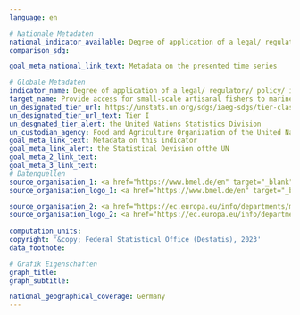 ```yaml
---
language: en    

# Nationale Metadaten    
national_indicator_available: Degree of application of a legal/ regulatory/ policy/ institutional framework which recognizes and protects access rights for small‐scale fisheries    
comparison_sdg:     

goal_meta_national_link_text: Metadata on the presented time series    

# Globale Metadaten    
indicator_name: Degree of application of a legal/ regulatory/ policy/ institutional framework which recognizes and protects access rights for small‐scale fisheries    
target_name: Provide access for small-scale artisanal fishers to marine resources and markets    
un_designated_tier_url: https://unstats.un.org/sdgs/iaeg-sdgs/tier-classification/    
un_designated_tier_url_text: Tier I    
un_desgnated_tier_alert: the United Nations Statistics Division    
un_custodian_agency: Food and Agriculture Organization of the United Nations (FAO)    
goal_meta_link_text: Metadata on this indicator    
goal_meta_link_alert: the Statistical Devision ofthe UN    
goal_meta_2_link_text:     
goal_meta_3_link_text:         
# Datenquellen
source_organisation_1: <a href="https://www.bmel.de/en" target="_blank"> Federal Ministry of Food and Agriculture </a>
source_organisation_logo_1: <a href="https://www.bmel.de/en" target="_blank"><img src="https://g205sdgs.github.io/sdg-indicators/public/OrgImgEn/bmel.png" alt="Logo bmel" style="height:60px; width:148px"/></a>

source_organisation_2: <a href="https://ec.europa.eu/info/departments/maritime-affairs-and-fisheries_en" target="_blank"> Directorate-General Maritime Affairs and Fisheries (MARE) </a>
source_organisation_logo_2: <a href="https://ec.europa.eu/info/departments/maritime-affairs-and-fisheries_en" target="_blank"><img src="https://g205sdgs.github.io/sdg-indicators/public/OrgImgEn/europeancommission.png" alt="Logo europeancommission" style="height:60px; width:148px"/></a>
    
computation_units:     
copyright: '&copy; Federal Statistical Office (Destatis), 2023'    
data_footnote:     

# Grafik Eigenschaften    
graph_title: 
graph_subtitle:     

national_geographical_coverage: Germany    
---
```


<span></span>